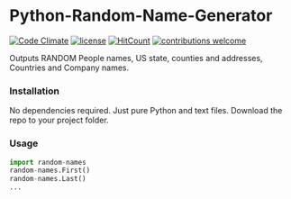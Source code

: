 # Python-Random-Name-Generator
[![Code Climate](https://codeclimate.com/github/navchandar/Python-Random-Name-Generator.svg)](https://codeclimate.com/github/navchandar/Python-Random-Name-Generator) [![license](https://img.shields.io/badge/License-GPL%20v3-blue.svg)](https://github.com/navchandar/Python-Random-Name-Generator/blob/master/LICENSE) [![HitCount](http://hits.dwyl.io/navchandar/Python-Random-Name-Generator.svg)](http://hits.dwyl.io/navchandar/Python-Random-Name-Generator)  [![contributions welcome](https://img.shields.io/badge/contributions-welcome-brightgreen.svg?style=flat)](https://github.com/navchandar/Python-Random-Name-Generator/issues)

Outputs RANDOM People names, US state, counties and addresses, Countries and Company names.

### Installation
No dependencies required. Just pure Python and text files.
Download the repo to your project folder.

### Usage
```py
import random-names
random-names.First()
random-names.Last()
...
```

